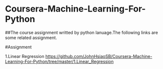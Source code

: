 # Coursera-Machine-Learning-For-Python

##The course assignment writted by python lanuage.The following links are some related assignment.

#Assignment

1.Linear Regression https://github.com/JohnHsiaoSB/Coursera-Machine-Learning-For-Python/tree/master/1.Linear_Regression
